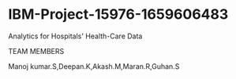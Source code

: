 # IBM-Project-15976-1659606483
Analytics for Hospitals' Health-Care Data

TEAM MEMBERS

Manoj kumar.S,Deepan.K,Akash.M,Maran.R,Guhan.S
